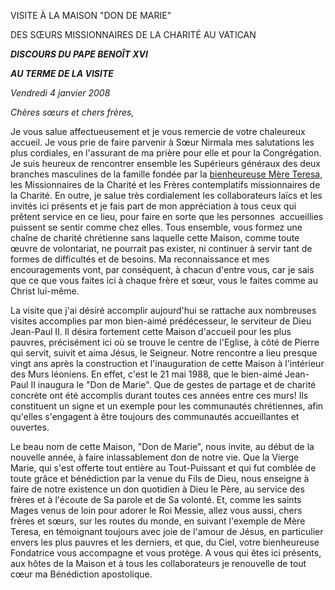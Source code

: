VISITE À LA MAISON "DON DE MARIE"

DES SŒURS MISSIONNAIRES DE LA CHARITÉ AU VATICAN

***DISCOURS DU PAPE BENOÎT XVI***

***AU TERME DE LA VISITE***

*Vendredi 4 janvier 2008*

*Chères sœurs et chers frères,*

Je vous salue affectueusement et je vous remercie de votre chaleureux accueil. Je vous prie de faire parvenir à Sœur Nirmala mes salutations les plus cordiales, en l'assurant de ma prière pour elle et pour la Congrégation. Je suis heureux de rencontrer ensemble les Supérieurs généraux des deux branches masculines de la famille fondée par la [bienheureuse Mère Teresa](http://www.vatican.va/news_services/liturgy/saints/ns_lit_doc_20031019_madre-teresa_fr.html), les Missionnaires de la Charité et les Frères contemplatifs missionnaires de la Charité. En outre, je salue très cordialement les collaborateurs laïcs et les invités ici présents et je fais part de mon appréciation à tous ceux qui prêtent service en ce lieu, pour faire en sorte que les personnes  accueillies puissent se sentir comme chez elles. Tous ensemble, vous formez une chaîne de charité chrétienne sans laquelle cette Maison, comme toute œuvre de volontariat, ne pourrait pas exister, ni continuer à servir tant de formes de difficultés et de besoins. Ma reconnaissance et mes encouragements vont, par conséquent, à chacun d'entre vous, car je sais que ce que vous faites ici à chaque frère et sœur, vous le faites comme au Christ lui-même.

La visite que j'ai désiré accomplir aujourd'hui se rattache aux nombreuses visites accomplies par mon bien-aimé prédécesseur, le serviteur de Dieu Jean-Paul II. Il désira fortement cette Maison d'accueil pour les plus pauvres, précisément ici où se trouve le centre de l'Eglise, à côté de Pierre qui servit, suivit et aima Jésus, le Seigneur. Notre rencontre a lieu presque vingt ans après la construction et l'inauguration de cette Maison à l'intérieur des Murs léoniens. En effet, c'est le 21 mai 1988, que le bien-aimé Jean-Paul II inaugura le "Don de Marie". Que de gestes de partage et de charité concrète ont été accomplis durant toutes ces années entre ces murs! Ils constituent un signe et un exemple pour les communautés chrétiennes, afin qu'elles s'engagent à être toujours des communautés accueillantes et ouvertes.

Le beau nom de cette Maison, "Don de Marie", nous invite, au début de la nouvelle année, à faire inlassablement don de notre vie. Que la Vierge Marie, qui s'est offerte tout entière au Tout-Puissant et qui fut comblée de toute grâce et bénédiction par la venue du Fils de Dieu, nous enseigne à faire de notre existence un don quotidien à Dieu le Père, au service des frères et à l'écoute de Sa parole et de Sa volonté. Et, comme les saints Mages venus de loin pour adorer le Roi Messie, allez vous aussi, chers frères et sœurs, sur les routes du monde, en suivant l'exemple de Mère Teresa, en témoignant toujours avec joie de l'amour de Jésus, en particulier envers les plus pauvres et les derniers, et que, du Ciel, votre bienheureuse Fondatrice vous accompagne et vous protège. A vous qui êtes ici présents, aux hôtes de la Maison et à tous les collaborateurs je renouvelle de tout cœur ma Bénédiction apostolique.